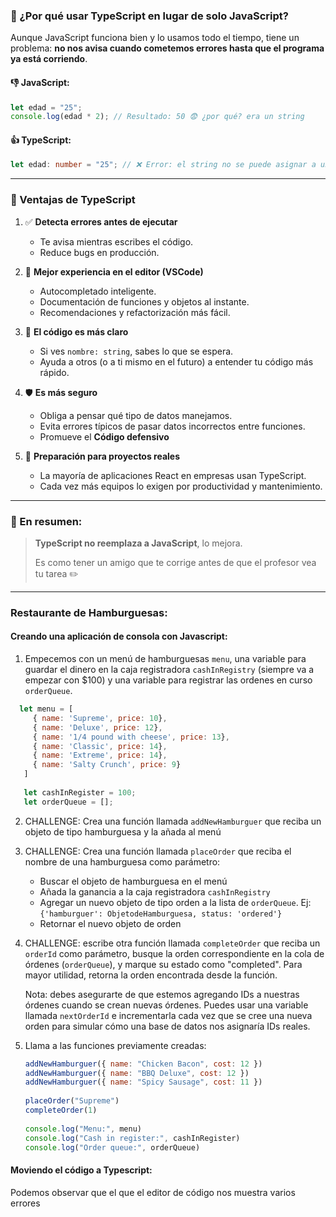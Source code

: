 ### 🧠 ¿Por qué usar **TypeScript** en lugar de solo **JavaScript**?

Aunque JavaScript funciona bien y lo usamos todo el tiempo, tiene un problema: **no nos avisa cuando cometemos errores hasta que el programa ya está corriendo**.

#### 👎 JavaScript:
```js
let edad = "25";
console.log(edad * 2); // Resultado: 50 😨 ¿por qué? era un string
```

#### 👍 TypeScript:
```ts
let edad: number = "25"; // ❌ Error: el string no se puede asignar a un number
```

---

### 🚀 Ventajas de TypeScript

1. ✅ **Detecta errores antes de ejecutar**
   - Te avisa mientras escribes el código.
   - Reduce bugs en producción.

2. 🧩 **Mejor experiencia en el editor (VSCode)**
   - Autocompletado inteligente.
   - Documentación de funciones y objetos al instante.
   - Recomendaciones y refactorización más fácil.

3. 🧼 **El código es más claro**
   - Si ves `nombre: string`, sabes lo que se espera.
   - Ayuda a otros (o a ti mismo en el futuro) a entender tu código más rápido.

4. 🛡️ **Es más seguro**
   - Obliga a pensar qué tipo de datos manejamos.
   - Evita errores típicos de pasar datos incorrectos entre funciones.
   - Promueve el **Código defensivo**
     
5. 🧠 **Preparación para proyectos reales**
   - La mayoría de aplicaciones React en empresas usan TypeScript.
   - Cada vez más equipos lo exigen por productividad y mantenimiento.

---

### 🎯 En resumen:
> **TypeScript no reemplaza a JavaScript**, lo mejora.
>  
> Es como tener un amigo que te corrige antes de que el profesor vea tu tarea ✏️



---
### Restaurante de Hamburguesas:
#### Creando una aplicación de consola con Javascript:
 1. Empecemos con un menú de hamburguesas `menu`, una variable para guardar el dinero en la caja registradora `cashInRegistry` (siempre va a empezar con $100) y una variable para registrar las ordenes en curso `orderQueue`.
   ```js
     let menu = [
        { name: 'Supreme', price: 10},
        { name: 'Deluxe', price: 12},
        { name: '1/4 pound with cheese', price: 13},
        { name: 'Classic', price: 14},
        { name: 'Extreme', price: 14},
        { name: 'Salty Crunch', price: 9}
      ]
      
      let cashInRegister = 100;
      let orderQueue = [];      
   ```
 2. CHALLENGE: Crea una función llamada `addNewHamburguer` que reciba un objeto de tipo hamburguesa y la añada al menú
 3. CHALLENGE: Crea una función llamada `placeOrder` que reciba el nombre de una hamburguesa como parámetro:
    - Buscar el objeto de hamburguesa en el menú
    - Añada la ganancia a la caja registradora `cashInRegistry`
    - Agregar un nuevo objeto de tipo orden a la lista de   `orderQueue`. Ej: `{'hamburguer': ObjetodeHamburguesa, status: 'ordered'}`
    - Retornar el nuevo objeto de orden
 4. CHALLENGE: escribe otra función llamada `completeOrder` que reciba un `orderId` como parámetro,
    busque la orden correspondiente en la cola de órdenes (`orderQueue`), y marque su estado como "completed".
    Para mayor utilidad, retorna la orden encontrada desde la función.

    Nota: debes asegurarte de que estemos agregando IDs a nuestras órdenes cuando se crean nuevas órdenes.
    Puedes usar una variable llamada `nextOrderId` e incrementarla cada vez que se cree una nueva orden
    para simular cómo una base de datos nos asignaría IDs reales.
 5. Llama a las funciones previamente creadas:
     ```js
     addNewHamburguer({ name: "Chicken Bacon", cost: 12 })
     addNewHamburguer({ name: "BBQ Deluxe", cost: 12 })
     addNewHamburguer({ name: "Spicy Sausage", cost: 11 })
      
     placeOrder("Supreme")
     completeOrder(1)
      
     console.log("Menu:", menu)
     console.log("Cash in register:", cashInRegister)
     console.log("Order queue:", orderQueue) 
     ```
#### Moviendo el código a Typescript:
Podemos observar que el que el editor de código nos muestra varios errores

